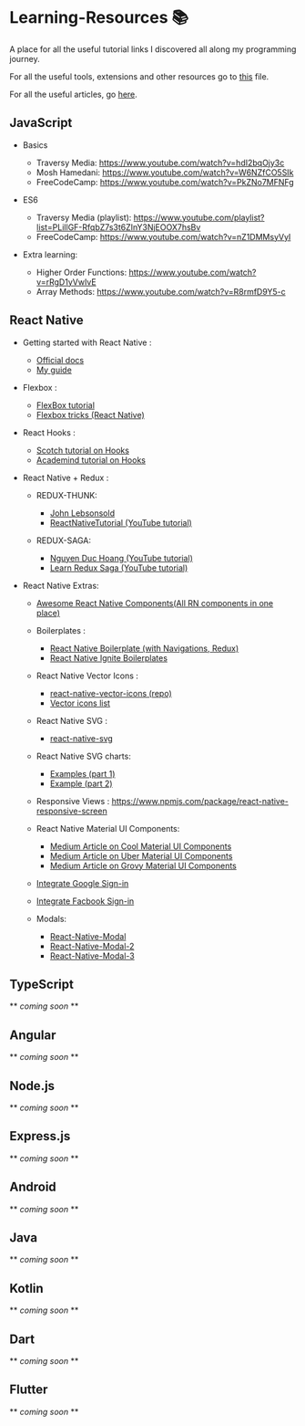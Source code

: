 # Learning-Resources :books:
A place for all the useful tutorial links I discovered all along my programming journey.

For all the useful tools, extensions and other resources go to [this](https://github.com/Quadrified/Useful-Links/tree/master#useful-links) file.

For all the useful articles, go [here](https://github.com/Quadrified/Useful-Links/blob/master/Useful-Articles.md#useful-articles-books).

## JavaScript

* Basics
    - Traversy Media:  https://www.youtube.com/watch?v=hdI2bqOjy3c
    - Mosh Hamedani: https://www.youtube.com/watch?v=W6NZfCO5SIk
    - FreeCodeCamp: https://www.youtube.com/watch?v=PkZNo7MFNFg

* ES6
    - Traversy Media (playlist): https://www.youtube.com/playlist?list=PLillGF-RfqbZ7s3t6ZInY3NjEOOX7hsBv
    - FreeCodeCamp: https://www.youtube.com/watch?v=nZ1DMMsyVyI

* Extra learning:
    - Higher Order Functions: https://www.youtube.com/watch?v=rRgD1yVwIvE 
    - Array Methods: https://www.youtube.com/watch?v=R8rmfD9Y5-c
    
## React Native
* Getting started with React Native : 
	- [Official docs](https://facebook.github.io/react-native/docs/getting-started)
	- [My guide](https://drive.google.com/file/d/1eE4baXiDyZw7qZV54Wm5BDriTGWQa62w/view?usp=sharing)
	
* Flexbox :
	- [FlexBox tutorial](https://jsfiddle.net/bradtraversy/bu0ecodm/1/)
	- [Flexbox tricks (React Native)](https://css-tricks.com/snippets/css/a-guide-to-flexbox/)
* React Hooks : 
	- [Scotch tutorial on Hooks](https://scotch.io/tutorials/build-a-react-to-do-app-with-react-hooks-no-class-components)
	- [Academind tutorial on Hooks](https://academind.com/learn/react/react-hooks-introduction/)

* React Native + Redux :
	- REDUX-THUNK:
		* [John Lebsonsold](https://www.youtube.com/playlist?list=PLk083BmAphjtGWyZUuo1BiCS_ZAgps6j5)
		* [ReactNativeTutorial (YouTube tutorial)](https://www.youtube.com/watchv=Hn2acItzQBk&list=PLSQhEegvsgQCCeaJe2V9XrsD7EIm2Qpv5&index=10&t=0s)

	- REDUX-SAGA:
		* [Nguyen Duc Hoang (YouTube tutorial)](https://www.youtube.com/watch?v=IOTEAunY8ZI)
		* [Learn Redux Saga (YouTube tutorial)](https://www.youtube.com/playlist?list=PLMV09mSPNaQlWvqEwF6TfHM-CVM6lXv39)


* React Native Extras: 
	- [Awesome React Native Components(All RN components in one place)](https://www.awesome-react-native.com/#Components-UI)
	- Boilerplates :
		* [React Native Boilerplate (with Navigations, Redux)](https://github.com/victorkvarghese/react-native-feature-boilerplate?source=post_page-----dd7c4434bc26----------------------)
		* [React Native Ignite Boilerplates](https://github.com/infinitered/ignite)
		
	- React Native Vector Icons : 
		* [react-native-vector-icons (repo)](https://github.com/oblador/react-native-vector-icons)
		* [Vector icons list](https://oblador.github.io/react-native-vector-icons/)

	- React Native SVG : 
		* [react-native-svg](https://github.com/react-native-community/react-native-svg)

	- React Native SVG charts: 
		* [Examples (part 1)](https://github.com/JesperLekland/react-native-svg-charts)
		* [Example (part 2)](https://github.com/JesperLekland/react-native-svg-charts-examples)
	
	- Responsive Views : https://www.npmjs.com/package/react-native-responsive-screen
		
	- React Native Material UI Components: 
		* [Medium Article on Cool Material UI Components](https://medium.com/@victorvarghese/super-cool-material-ui-components-in-react-native-dd7c4434bc26)
		* [Medium Article on Uber Material UI Components](https://medium.com/@victorvarghese/uber-cool-react-native-components-30a757db5852)
		* [Medium Article on Grovy Material UI Components](https://medium.com/@victorvarghese/groovy-react-native-components-c9aa478e1627)
	- [Integrate Google Sign-in](https://github.com/react-native-community/react-native-google-signin)
	- [Integrate Facbook Sign-in](https://github.com/facebook/react-native-fbsdk)
	- Modals:
		* [React-Native-Modal](https://github.com/react-native-community/react-native-modal)
		* [React-Native-Modal-2](https://github.com/jacklam718/react-native-modals/blob/master/README.md)
		* [React-Native-Modal-3](https://reactnativeexample.com/tag/popup/)


## TypeScript
** *coming soon* **

## Angular
** *coming soon* **

## Node.js
** *coming soon* **

## Express.js
** *coming soon* **

## Android
** *coming soon* **

## Java
** *coming soon* **

## Kotlin
** *coming soon* **

## Dart
** *coming soon* **

## Flutter
** *coming soon* **
